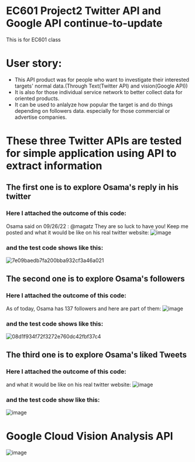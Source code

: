 # EC601 Project2 Twitter API and Google API continue-to-update
This is for EC601 class
# User story:
* This API product was for people who want to investigate their interested targets' normal data.(Through Text(Twitter API) and vision(Google API))
* It is also for those individual service network to better collect data for oriented products.
* It can be used to anlalyze how popular the target is and do things depending on followers data.
especially for those commercial or advertise companies.

# These three Twitter APIs are tested for simple application using API to extract information
## The first one is to explore Osama's reply in his twitter
### Here I attached the outcome of this code:
Osama said on 09/26/22 : @magatz They are so luck to have you!  Keep me posted
and what it would be like on his real twitter website:
![image](https://user-images.githubusercontent.com/81452190/194628702-13cd58fa-edc1-44be-a170-5fce4ee42c1f.png)
### and the test code shows like this:
![7e09baedb7fa200bba932cf3a46a021](https://user-images.githubusercontent.com/81452190/194628935-eb013cc3-1f15-40c9-a31d-696fc2029a43.jpg)

## The second one is to explore Osama's followers
### Here I attached the outcome of this code:
As of today, Osama has 137 followers and here are part of them:
![image](https://user-images.githubusercontent.com/81452190/194635378-02683e62-80da-4caf-b931-958aae7304d5.png)
### and the test code shows like this:
![08d1f934f72f3272e760dc42fbf37c4](https://user-images.githubusercontent.com/81452190/194635531-b35ef42a-7d21-43e4-a535-ac3b078bd71b.jpg)

## The third one is to explore Osama's liked Tweets
### Here I attached the outcome of this code:
and what it would be like on his real twitter website:
![image](https://user-images.githubusercontent.com/81452190/194636026-a4a7ee61-7f72-4ba5-8d43-aa9710de9815.png)
### and the test code show like this:
![image](https://user-images.githubusercontent.com/81452190/194635711-84d52541-0ee7-4298-995b-09578285ffc8.png)

# Google Cloud Vision Analysis API
![image](https://user-images.githubusercontent.com/81452190/196043913-2cb58272-0864-4a0c-b486-b9ad77ca7f64.png)
